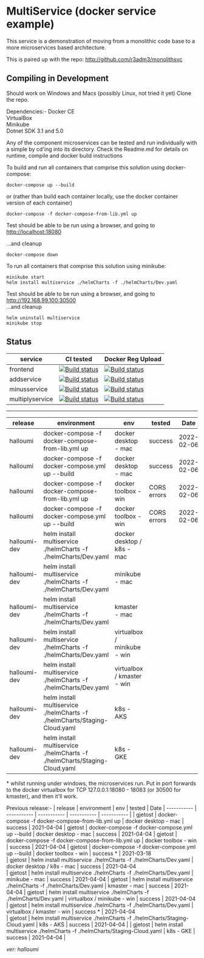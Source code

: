 # MultiService (docker service example)

This service is a demonstration of moving from a monolithic code base to a more microservices based architecture.

This is paired up with the repo: <http://github.com/r3adm3/monolithsvc>

## Compiling in Development

Should work on Windows and Macs (possibly Linux, not tried it yet)
Clone the repo.

Dependencies:-
Docker CE  
VirtualBox  
Minikube  
Dotnet SDK 3.1 and 5.0

Any of the component microservices can be tested and run individually with a simple by cd'ing into its directory. Check the Readme.md for details on runtime, compile and docker build instructions

To build and run all containers that comprise this solution using docker-compose:

```docker
docker-compose up --build
```

or (rather than build each container locally, use the docker container version of each container)

```docker
docker-compose -f docker-compose-from-lib.yml up
```

Test should be able to be run using a browser, and going to <http://localhost:18080>  

...and cleanup

```docker
docker-compose down
```

To run all containers that comprise this solution using minikube:

```kubectl
minikube start
helm install multiservice ./helmCharts -f ./helmCharts/Dev.yaml
```

Test should be able to be run using a browser, and going to <http://192.168.99.100:30500>  
...and cleanup

```kubectl
helm uninstall multiservice
minikube stop
```

## Status

| service | CI tested | Docker Reg Upload |
| ----------- | ----------- | ----------- |
| frontend |[![Build status](https://techfrontier.visualstudio.com/dockerOrchestrationExperiment/_apis/build/status/multiservice/frontend/compile%20%26%20test%20(frontend%20only))](https://techfrontier.visualstudio.com/dockerOrchestrationExperiment/_build/latest?definitionId=22)| [![Build status](https://techfrontier.visualstudio.com/dockerOrchestrationExperiment/_apis/build/status/multiservice/frontend/docker%20build%20(frontEnd%20only))](https://techfrontier.visualstudio.com/dockerOrchestrationExperiment/_build/latest?definitionId=19) | [![Build status](https://techfrontier.visualstudio.com/dockerOrchestrationExperiment/_apis/build/status/multiservice/frontend/docker%20build%20(frontEnd%20only))](https://techfrontier.visualstudio.com/dockerOrchestrationExperiment/_build/latest?definitionId=19)
| addservice |[![Build status](https://techfrontier.visualstudio.com/dockerOrchestrationExperiment/_apis/build/status/multiservice/addservice/compile%20%26%20test%20(add%20only))](https://techfrontier.visualstudio.com/dockerOrchestrationExperiment/_build/latest?definitionId=15)| [![Build status](https://techfrontier.visualstudio.com/dockerOrchestrationExperiment/_apis/build/status/multiservice/addservice/docker%20build%20(add%20only))](https://techfrontier.visualstudio.com/dockerOrchestrationExperiment/_build/latest?definitionId=16)
| minusservice |[![Build status](https://techfrontier.visualstudio.com/dockerOrchestrationExperiment/_apis/build/status/multiservice/minusservice/compile%20%26%20test%20(minus%20only))](https://techfrontier.visualstudio.com/dockerOrchestrationExperiment/_build/latest?definitionId=20)| [![Build status](https://techfrontier.visualstudio.com/dockerOrchestrationExperiment/_apis/build/status/multiservice/minusservice/docker%20build%20(minus%20only))](https://techfrontier.visualstudio.com/dockerOrchestrationExperiment/_build/latest?definitionId=17)
| multiplyservice |[![Build status](https://techfrontier.visualstudio.com/dockerOrchestrationExperiment/_apis/build/status/multiservice/multiplyservice/compile%20%26%20test%20(multiply%20only))](https://techfrontier.visualstudio.com/dockerOrchestrationExperiment/_build/latest?definitionId=21) | [![Build status](https://techfrontier.visualstudio.com/dockerOrchestrationExperiment/_apis/build/status/multiservice/multiplyservice/docker%20build%20(multiply%20only))](https://techfrontier.visualstudio.com/dockerOrchestrationExperiment/_build/latest?definitionId=18) |  

---  

| release | environment | env | tested | Date
| ----------- | ----------- | ----------- | ----------- | ----------- |
| halloumi | docker-compose -f docker-compose-from-lib.yml up | docker desktop - mac | success | 2022-02-06
| halloumi | docker-compose -f docker-compose.yml up --build | docker desktop - mac | success | 2022-02-06
| halloumi | docker-compose -f docker-compose-from-lib.yml up | docker toolbox - win | CORS errors | 2022-02-06
| halloumi | docker-compose -f docker-compose.yml up --build | docker toolbox - win | CORS errors | 2022-02-06
| halloumi-dev | helm install multiservice ./helmCharts -f ./helmCharts/Dev.yaml | docker desktop / k8s - mac | |
| halloumi-dev | helm install multiservice ./helmCharts -f ./helmCharts/Dev.yaml | minikube - mac | |
| halloumi-dev | helm install multiservice ./helmCharts -f ./helmCharts/Dev.yaml | kmaster - mac | |
| halloumi-dev | helm install multiservice ./helmCharts -f ./helmCharts/Dev.yaml | virtualbox / minikube - win | | 
| halloumi-dev | helm install multiservice ./helmCharts -f ./helmCharts/Dev.yaml | virtualbox / kmaster - win | |
| halloumi-dev | helm install multiservice ./helmCharts -f ./helmCharts/Staging-Cloud.yaml | k8s - AKS | |
| halloumi-dev | helm install multiservice ./helmCharts -f ./helmCharts/Staging-Cloud.yaml  | k8s - GKE | |
  
&ast; whilst running under windows, the microservices run. Put in port forwards to the docker virtualbox for TCP 127.0.0.1:18080 - 18083 (or 30500 for kmaster), and then it'll work.

Previous release:-
| release | environment | env | tested | Date
| ----------- | ----------- | ----------- | ----------- | ----------- |
| gjetost | docker-compose -f docker-compose-from-lib.yml up | docker desktop - mac | success | 2021-04-04 
| gjetost | docker-compose -f docker-compose.yml up --build | docker desktop - mac | success | 2021-04-04
| gjetost | docker-compose -f docker-compose-from-lib.yml up | docker toolbox - win | success | 2021-04-04 
| gjetost | docker-compose -f docker-compose.yml up --build | docker toolbox - win |  success * | 2021-03-18  
| gjetost | helm install multiservice ./helmCharts -f ./helmCharts/Dev.yaml | docker desktop / k8s - mac | success | 2021-04-04  
| gjetost | helm install multiservice ./helmCharts -f ./helmCharts/Dev.yaml | minikube - mac | success | 2021-04-04
| gjetost | helm install multiservice ./helmCharts -f ./helmCharts/Dev.yaml | kmaster - mac | success |  2021-04-04
| gjetost | helm install multiservice ./helmCharts -f ./helmCharts/Dev.yaml | virtualbox / minikube - win | success | 2021-04-04  
| gjetost | helm install multiservice ./helmCharts -f ./helmCharts/Dev.yaml | virtualbox / kmaster - win | success * | 2021-04-04  
| gjetost | helm install multiservice ./helmCharts -f ./helmCharts/Staging-Cloud.yaml | k8s - AKS | success | 2021-04-04 |
| gjetost | helm install multiservice ./helmCharts -f ./helmCharts/Staging-Cloud.yaml  | k8s - GKE | success | 2021-04-04 |  

 *ver: halloumi*